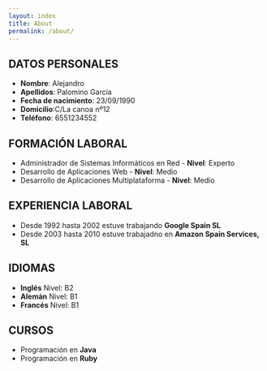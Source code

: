```yaml
---
layout: index
title: About
permalink: /about/
---
```


## DATOS PERSONALES

* **Nombre**: Alejandro  
* **Apellidos**: Palomino García  
* **Fecha de nacimiento**: 23/09/1990  
* **Domicilio**:C/La canoa nº12  
* **Teléfono**: 6551234552  



## FORMACIÓN LABORAL

* Administrador de Sistemas Informáticos en Red - **Nivel**: Experto  
* Desarrollo de Aplicaciones Web - **Nivel**: Medio  
* Desarrollo de Aplicaciones Multiplataforma - **Nivel**: Medio  



## EXPERIENCIA LABORAL

* Desde 1992 hasta 2002 estuve trabajando **Google Spain SL**
* Desde 2003 hasta 2010 estuve trabajadno en **Amazon Spain Services, SL**  



## IDIOMAS

* **Inglés** Nivel: B2  
* **Alemán** Nivel: B1  
* **Francés** Nivel: B1  



## CURSOS
 
* Programación en **Java** 
* Programación en **Ruby** 

